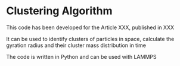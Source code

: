 # Clustering Algorithm

This code has been developed for the Article XXX, published in XXX

It can be used to identify clusters of particles in space, calculate the gyration radius and their cluster mass distribution in time

The code is written in Python and can be used with LAMMPS
